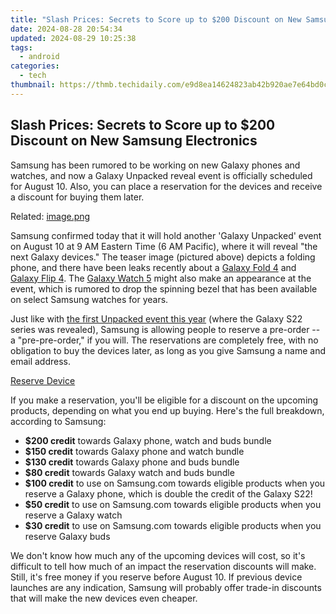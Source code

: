 ```yaml
---
title: "Slash Prices: Secrets to Score up to $200 Discount on New Samsung Electronics"
date: 2024-08-28 20:54:34
updated: 2024-08-29 10:25:38
tags:
  - android
categories:
  - tech
thumbnail: https://thmb.techidaily.com/e9d8ea14624823ab42b920ae7e64bd0cdd0f223f034665de677791f435688b98.jpg
---
```


## Slash Prices: Secrets to Score up to $200 Discount on New Samsung Electronics

Samsung has been rumored to be working on new Galaxy phones and watches, and now a Galaxy Unpacked reveal event is officially scheduled for August 10\. Also, you can place a reservation for the devices and receive a discount for buying them later.

Related: [image.png](https://www.reviewgeek.com/121172/samsung-galaxy-z-flip-4/) 

 Samsung confirmed today that it will hold another 'Galaxy Unpacked' event on August 10 at 9 AM Eastern Time (6 AM Pacific), where it will reveal "the next Galaxy devices." The teaser image (pictured above) depicts a folding phone, and there have been leaks recently about a [Galaxy Fold 4](https://www.reviewgeek.com/114684/samsung-galaxy-fold-4/) and [Galaxy Flip 4](https://www.reviewgeek.com/121172/samsung-galaxy-z-flip-4/). The [Galaxy Watch 5](https://www.reviewgeek.com/119992/samsungs-galaxy-watch-5-could-leave-behind-a-fan-favorite-design/) might also make an appearance at the event, which is rumored to drop the spinning bezel that has been available on select Samsung watches for years.

 Just like with [the first Unpacked event this year](https://www.reviewgeek.com/108352/samsungs-galaxy-s22-debuts-february-9th-but-you-can-reserve-a-pre-order-now/) (where the Galaxy S22 series was revealed), Samsung is allowing people to reserve a pre-order -- a "pre-pre-order," if you will. The reservations are completely free, with no obligation to buy the devices later, as long as you give Samsung a name and email address.

[Reserve Device](https://shop-links.co/link/?exclusive=1&publisher_slug=itechdaily19598&url=https%3A%2F%2Fclick.linksynergy.com%2Fdeeplink%3Fid%3D2QzUaswX1as%26mid%3D47773%26u1%3DUUhtgUeUpU205178%26murl%3Dhttps%253A%252F%252Fwww.samsung.com%252Fus%252Fsmartphones%252Fthe-next-galaxy%252Freserve%252F%26ourl%3Dhttp%253A%252F%252Fsamsung.com%252Fus%252Fsmartphones%252Fthe-next-galaxy%252Freserve%252F) 

 If you make a reservation, you'll be eligible for a discount on the upcoming products, depending on what you end up buying. Here's the full breakdown, according to Samsung:

* **$200 credit** towards Galaxy phone, watch and buds bundle
* **$150 credit** towards Galaxy phone and watch bundle
* **$130 credit** towards Galaxy phone and buds bundle
* **$80 credit** towards Galaxy watch and buds bundle
* **$100 credit** to use on Samsung.com towards eligible products when you reserve a Galaxy phone, which is double the credit of the Galaxy S22!
* **$50 credit** to use on Samsung.com towards eligible products when you reserve a Galaxy watch
* **$30 credit** to use on Samsung.com towards eligible products when you reserve Galaxy buds

 We don't know how much any of the upcoming devices will cost, so it's difficult to tell how much of an impact the reservation discounts will make. Still, it's free money if you reserve before August 10\. If previous device launches are any indication, Samsung will probably offer trade-in discounts that will make the new devices even cheaper.

<ins class="adsbygoogle"
     style="display:block"
     data-ad-format="autorelaxed"
     data-ad-client="ca-pub-7571918770474297"
     data-ad-slot="1223367746"></ins>



<ins class="adsbygoogle"
     style="display:block"
     data-ad-client="ca-pub-7571918770474297"
     data-ad-slot="8358498916"
     data-ad-format="auto"
     data-full-width-responsive="true"></ins>
